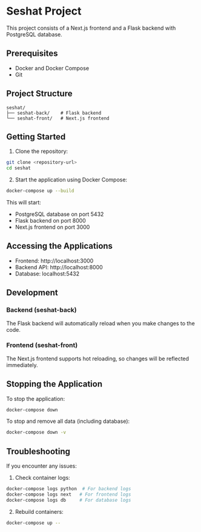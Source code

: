 # Seshat Project

This project consists of a Next.js frontend and a Flask backend with PostgreSQL database.

## Prerequisites

- Docker and Docker Compose
- Git

## Project Structure

```
seshat/
├── seshat-back/    # Flask backend
└── seshat-front/   # Next.js frontend
```

## Getting Started

1. Clone the repository:
```bash
git clone <repository-url>
cd seshat
```

2. Start the application using Docker Compose:
```bash
docker-compose up --build
```

This will start:
- PostgreSQL database on port 5432
- Flask backend on port 8000
- Next.js frontend on port 3000

## Accessing the Applications

- Frontend: http://localhost:3000
- Backend API: http://localhost:8000
- Database: localhost:5432

## Development

### Backend (seshat-back)
The Flask backend will automatically reload when you make changes to the code.

### Frontend (seshat-front)
The Next.js frontend supports hot reloading, so changes will be reflected immediately.

## Stopping the Application

To stop the application:
```bash
docker-compose down
```

To stop and remove all data (including database):
```bash
docker-compose down -v
```

## Troubleshooting

If you encounter any issues:

1. Check container logs:
```bash
docker-compose logs python  # For backend logs
docker-compose logs next   # For frontend logs
docker-compose logs db     # For database logs
```

2. Rebuild containers:
```bash
docker-compose up --